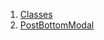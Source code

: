 

1. [Classes](file-___home_harshil_Desktop_open-source_palisadoes_talawa_lib_widgets_post_modal/#classes)
2. [PostBottomModal](file-___home_harshil_Desktop_open-source_palisadoes_talawa_lib_widgets_post_modal/PostBottomModal-class.html)
